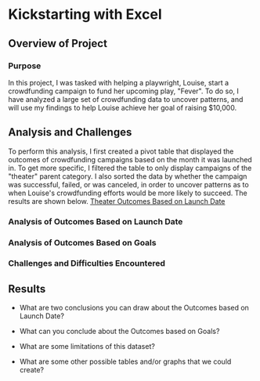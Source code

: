 # Kickstarting with Excel

## Overview of Project

### Purpose
In this project, I was tasked with helping a playwright, Louise, start a crowdfunding campaign to fund her upcoming play, "Fever". To do so, I have analyzed a large set of crowdfunding data to uncover patterns, and will use my findings to help Louise achieve her goal of raising $10,000. 

## Analysis and Challenges
To perform this analysis, I first created a pivot table that displayed the outcomes of crowdfunding campaigns based on the month it was launched in. To get more specific, I filtered the table to only display campaigns of the "theater" parent category. I also sorted the data by whether the campaign was successful, failed, or was canceled, in order to uncover patterns as to when Louise's crowdfunding efforts would be more likely to succeed. The results are shown below.
[Theater Outcomes Based on Launch Date](Resources/Theater_Outcomes_vs_Launch.png)

### Analysis of Outcomes Based on Launch Date

### Analysis of Outcomes Based on Goals

### Challenges and Difficulties Encountered

## Results

- What are two conclusions you can draw about the Outcomes based on Launch Date?

- What can you conclude about the Outcomes based on Goals?

- What are some limitations of this dataset?

- What are some other possible tables and/or graphs that we could create?
